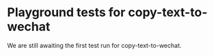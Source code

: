 # Playground tests for copy-text-to-wechat
We are still awaiting the first test run for copy-text-to-wechat.
